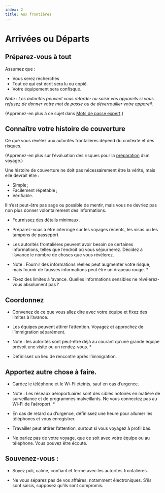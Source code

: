 ```yaml
---
index: 2
title: Aux frontières
---
```

# Arrivées ou Départs

## Préparez-vous à tout

Assumez que :

*   Vous serez recherchés.
*   Tout ce qui est écrit sera lu ou copié.
*   Votre équipement sera confisqué.

_Note : Les autorités peuvent vous retarder ou saisir vos appareils si vous refusez de donner votre mot de passe ou de déverrouiller votre appareil._

(Apprenez-en plus à ce sujet dans [Mots de passe expert](umbrella://information/passwords/expert).)

## Connaître votre histoire de couverture

Ce que vous révélez aux autorités frontalières dépend du contexte et des risques.

(Apprenez-en plus sur l’évaluation des risques pour la [préparation](umbrella://travel/preparation) d’un voyage.)

Une histoire de couverture ne doit pas nécessairement être la vérité, mais elle devrait être :

*   Simple ;
*   Facilement répétable ;
*   Vérifiable.

Il n’est peut-être pas sage ou possible de mentir, mais vous ne devriez pas non plus donner volontairement des informations.

*   Fournissez des détails minimaux.

*   Préparez-vous à être interrogé sur les voyages récents, les visas ou les tampons de passeport.

*   Les autorités frontalières peuvent avoir besoin de certaines informations, telles que l’endroit où vous séjournerez. Décidez à l’avance le nombre de choses que vous révélerez.

* Note : Fournir des informations réelles peut augmenter votre risque, mais fournir de fausses informations peut être un drapeau rouge. *

*   Fixez des limites à ’avance. Quelles informations sensibles ne révélerez-vous absolument pas ?

## Coordonnez

*   Convenez de ce que vous allez dire avec votre équipe et fixez des limites à l’avance.

*   Les équipes peuvent attirer l’attention. Voyagez et approchez de l’immigration séparément.

* Note : les autorités sont peut-être déjà au courant qu’une grande équipe prévoit une visite ou un rendez-vous. *

*   Définissez un lieu de rencontre après l’immigration.

## Apportez autre chose à faire.

*   Gardez le téléphone et le Wi-Fi éteints, sauf en cas d’urgence.

* Note : Les réseaux aéroportuaires sont des cibles notoires en matière de surveillance et de programmes malveillants. Ne vous connectez pas au Wi-Fi de l’aéroport. *

*   En cas de retard ou d’urgence, définissez une heure pour allumer les téléphones et vous enregistrer.

*   Travailler peut attirer l’attention, surtout si vous voyagez à profil bas.

*   Ne parlez pas de votre voyage, que ce soit avec votre équipe ou au téléphone. Vous pouvez être écouté.

## Souvenez-vous :

*   Soyez poli, calme, confiant et ferme avec les autorités frontalières.

*   Ne vous séparez pas de vos affaires, notamment électroniques. S’ils sont saisis, supposez qu’ils sont compromis.